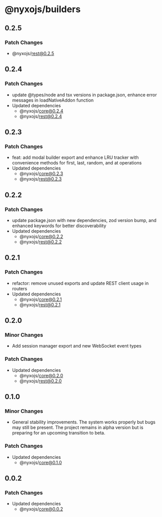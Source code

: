 # @nyxojs/builders

## 0.2.5

### Patch Changes

- @nyxojs/rest@0.2.5

## 0.2.4

### Patch Changes

- update @types/node and tsx versions in package.json, enhance error messages in loadNativeAddon function
- Updated dependencies
  - @nyxojs/core@0.2.4
  - @nyxojs/rest@0.2.4

## 0.2.3

### Patch Changes

- feat: add modal builder export and enhance LRU tracker with convenience methods for first, last, random, and at operations
- Updated dependencies
  - @nyxojs/core@0.2.3
  - @nyxojs/rest@0.2.3

## 0.2.2

### Patch Changes

- update package.json with new dependencies, zod version bump, and enhanced keywords for better discoverability
- Updated dependencies
  - @nyxojs/core@0.2.2
  - @nyxojs/rest@0.2.2

## 0.2.1

### Patch Changes

- refactor: remove unused exports and update REST client usage in routers
- Updated dependencies
  - @nyxojs/core@0.2.1
  - @nyxojs/rest@0.2.1

## 0.2.0

### Minor Changes

- Add session manager export and new WebSocket event types

### Patch Changes

- Updated dependencies
  - @nyxojs/core@0.2.0
  - @nyxojs/rest@0.2.0

## 0.1.0

### Minor Changes

- General stability improvements. The system works properly but bugs may still be present. The project remains in alpha version but is preparing for an upcoming transition to beta.

### Patch Changes

- Updated dependencies
  - @nyxojs/core@0.1.0

## 0.0.2

### Patch Changes

- Updated dependencies
  - @nyxojs/core@0.0.2
